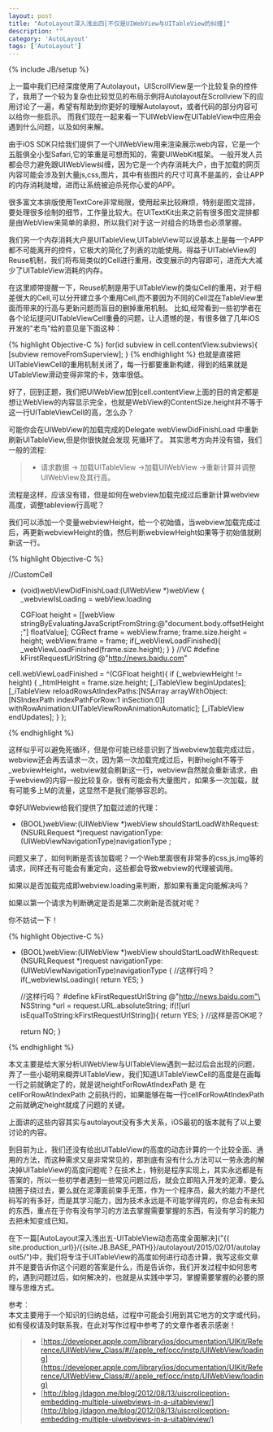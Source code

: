 ```yaml
---
layout: post
title: "AutoLayout深入浅出四[不仅是UIWebView与UITableView的纠缠]"
description: ""
category: 'AutoLayout'
tags: ['AutoLayout']
---
```

{% include JB/setup %}

上一篇中我们已经深度使用了Autolayout，UIScrollView是一个比较复杂的控件了，我用了一个较为复杂也比较觉见的布局示例将Autolayout在Scrollview下的应用讨论了一遍，希望有帮助到你更好的理解Autolayout，或者代码的部分内容可以给你一些启示。
而我们现在一起来看一下UIWebView在UITableView中应用会遇到什么问题，以及如何来解。

<!--more-->

由于iOS SDK只给我们提供了一个UIWebView用来渲染展示web内容，它是一个五脏俱全小型Safari,它的笨重是可想而知的，需要UIWebKit框架。
一般开发人员都会尽力避免跟UIWebView纠缠，因为它是一个内存消耗大户，由于加载的网页内容可能会涉及到大量js,css,图片，其中有些图片的尺寸可真不是盖的，会让APP的内存消耗陡增，进而让系统被迫杀死你心爱的APP。

很多富文本排版使用TextCore非常局限，使用起来比较麻烦，特别是图文混排，要处理很多绘制的细节，工作量比较大。在UITextKit出来之前有很多图文混排都是由WebView来简单的承担，所以我们对于这一对组合的场景也必须掌握。

我们另一个内存消耗大户是UITableView,UITableView可以说基本上是每一个APP都不可能离开的控件，它极大的简化了列表的功能使用。得益于UITableView的Reuse机制，我们将布局类似的Cell进行重用，改变展示的内容即可，进而大大减少了UITableView消耗的内存。

在这里顺带提醒一下，Reuse机制是用于UITableView的类似Cell的重用，对于相差很大的Cell,可以分开建立多个重用Cell,而不要因为不同的Cell混在TableView里面而带来的行高与更新问题而盲目的删掉重用机制。
比如,经常看到一些初学者在各个论坛提问UITableViewCell重叠的问题，让人遗憾的是，有很多做了几年iOS开发的"老鸟"给的意见是下面这种：

{% highlight Objective-C %}
for(id subview in cell.contentView.subviews){
    [subview removeFromSuperview];
}
{% endhighlight %}
也就是直接把UITableViewCell的重用机制关闭了，每一行都要重新构建，得到的结果就是UTableView滑动变得非常的卡，效率很低。

好了，回到正题，我们把UIWebView加到cell.contentView上面的目的肯定都是想让WebView的内容显示完全，也就是WebView的ContentSize.height并不等于这一行UITableViewCell的高，怎么办？

可能你会在UIWebView的加载完成的Delegate webViewDidFinishLoad 中重新刷新UITableView,但是你很快就会发现 死循环了。
其实思考方向并没有错，我们一般的流程:  

> * 请求数据 -> 加载UITableView ->加载UIWebView ->重新计算并调整UIWebView及其行高。

流程是这样，应该没有错，但是如何在webview加载完成过后重新计算webview高度，调整tableview行高呢？

我们可以添加一个变量webviewHeight，给一个初始值，当webview加载完成过后，再更新webviewHeight的值，然后判断webviewHeight如果等于初始值就刷新这一行。

{% highlight Objective-C %}

//CustomCell
- (void)webViewDidFinishLoad:(UIWebView *)webView {
	_webviewIsLoading = webView.loading

	CGFloat height = [[webView stringByEvaluatingJavaScriptFromString:@"document.body.offsetHeight;"] floatValue];
	CGRect frame = webView.frame;
	frame.size.height = height;
	webView.frame = frame;
	if(_webViewLoadFinished){
		_webViewLoadFinished(frame.size.height);
	}
}
//VC
#define kFirstRequestUrlString @"http://news.baidu.com"

cell.webViewLoadFinished = ^(CGFloat height){
	if (_webviewHeight != height) {
        _htmlHeight = frame.size.height;
        [_iTableView beginUpdates];
        [_iTableView reloadRowsAtIndexPaths:[NSArray arrayWithObject:[NSIndexPath indexPathForRow:1 inSection:0]] withRowAnimation:UITableViewRowAnimationAutomatic];
        [_iTableView endUpdates];
    }
};

{% endhighlight %}

这样似乎可以避免死循环，但是你可能已经意识到了当webview加载完成过后，webview还会再去请求一次，因为第一次加载完成过后，判断height不等于_webviewHeight，webview就会刷新这一行，webview自然就会重新请求，由于webview的内容一般比较复杂，很有可能会有大量图片，如果多一次加载，就有可能多上M的流量，这显然不是我们能够容忍的。

幸好UIWebview给我们提供了加载过滤的代理：

- (BOOL)webView:(UIWebView *)webView shouldStartLoadWithRequest:(NSURLRequest *)request navigationType:(UIWebViewNavigationType)navigationType ;

问题又来了，如何判断是否该加载呢？一个Web里面很有非常多的css,js,img等的请求，同样还有可能会有重定向，这些都会导致webview的代理被调用。

如果以是否加载完成即webview.loading来判断，那如果有重定向能解决吗？

如果以第一个请求为判断确定是否是第二次刷新是否就对呢？

你不妨试一下！


{% highlight Objective-C %}


- (BOOL)webView:(UIWebView *)webView shouldStartLoadWithRequest:(NSURLRequest *)request navigationType:(UIWebViewNavigationType)navigationType {
	//这样行吗？
	if(_webviewIsLoading){
		return YES;
	}

	//这样行吗？
	#define kFirstRequestUrlString @"http://news.baidu.com"\
    NSString *url = request.URL.absoluteString;
    if(![url isEqualToString:kFirstRequestUrlString]){
    	return YES;
    }
	//这样是否OK呢？	
	
    return NO;
}

{% endhighlight %}

本文主要是给大家分析UIWebView与UITableView遇到一起过后会出现的问题，弄了一些小聪明来糊弄UITableView，我们知道UITableViewCell的高度是在画每一行之前就确定了的，就是说heightForRowAtIndexPath 是 在 cellForRowAtIndexPath 之前执行的，如果能够在每一行cellForRowAtIndexPath之前就确定height就成了问题的关键。

上面讲的这些内容其实与autolayout没有多大关系，iOS最初的版本就有了以上要讨论的内容。

到目前为止，我们还没有给出UITableView的高度的动态计算的一个比较全面、通用的方法，而这种需求又是非常常见的，那到底有没有什么方法可以一劳永逸的解决掉UITableView的高度问题呢？在技术上，特别是程序实现上，其实永远都是有答案的，所以一些初学者遇到一些常见问题过后，就会立即陷入开发的泥潭，要么绕圈子绕过去，要么就在泥潭面前束手无策，作为一个程序员，最大的能力不是代码写的有多好，而是其学习能力，因为技术永远是不可能学得完的，你总会有未知的东西，重点在于你有没有学习的方法去掌握需要掌握的东西，有没有学习的能力去把未知变成已知。


在下一篇[AutoLayout深入浅出五-UITableView动态高度全面解决]("{{ site.production_url}}/{{site.JB.BASE_PATH}}/autolayout/2015/02/01/autolayout5/")中，我们将专注于UITableView的高度如何进行动态计算，我写这些文章并不是要告诉你这个问题的答案是什么，而是告诉你，我们开发过程中如何思考的，遇到问题过后，如何解决的，也就是从实践中学习，掌握需要掌握的必要的原理与思维方式。



参考：  
本文主要用于一个知识的归纳总结，过程中可能会引用到其它地方的文字或代码，如有侵权请及时联系我，在此对写作过程中参考了的文章作者表示感谢！ 

> * [https://developer.apple.com/library/ios/documentation/UIKit/Reference/UIWebView_Class/#//apple_ref/occ/instp/UIWebView/loading](https://developer.apple.com/library/ios/documentation/UIKit/Reference/UIWebView_Class/#//apple_ref/occ/instp/UIWebView/loading)    
> * [http://blog.jldagon.me/blog/2012/08/13/uiscrollception-embedding-multiple-uiwebviews-in-a-uitableview/](http://blog.jldagon.me/blog/2012/08/13/uiscrollception-embedding-multiple-uiwebviews-in-a-uitableview/)  










